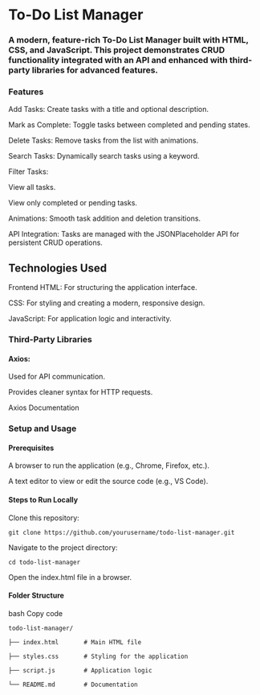 # To-Do List Manager

### A modern, feature-rich To-Do List Manager built with HTML, CSS, and JavaScript. This project demonstrates CRUD functionality integrated with an API and enhanced with third-party libraries for advanced features.

### Features  

Add Tasks: Create tasks with a title and optional description.  

Mark as Complete: Toggle tasks between completed and pending states.  

Delete Tasks: Remove tasks from the list with animations.  

Search Tasks: Dynamically search tasks using a keyword.  

Filter Tasks:  

View all tasks.  

View only completed or pending tasks.  

Animations:
Smooth task addition and deletion transitions.  

API Integration:
Tasks are managed with the JSONPlaceholder API for persistent CRUD operations.  

## Technologies Used
Frontend
HTML: For structuring the application interface.  

CSS: For styling and creating a modern, responsive design.  

JavaScript: For application logic and interactivity.  

### Third-Party Libraries

#### Axios:  

Used for API communication.  

Provides cleaner syntax for HTTP requests.  
       
Axios Documentation  

### Setup and Usage  

#### Prerequisites  

A browser to run the application (e.g., Chrome, Firefox, etc.).  

A text editor to view or edit the source code (e.g., VS Code).  

#### Steps to Run Locally  

Clone this repository:
    
    git clone https://github.com/yourusername/todo-list-manager.git  

Navigate to the project directory:  

    cd todo-list-manager
Open the index.html file in a browser.  

#### Folder Structure
bash Copy code  

    todo-list-manager/  
    
    ├── index.html       # Main HTML file  
    
    ├── styles.css       # Styling for the application  

    ├── script.js        # Application logic  

    └── README.md        # Documentation
